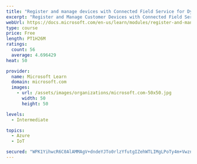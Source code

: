 ```yaml
---
title: "Register and manage devices with Connected Field Service for Dynamics 365 and Azure IoT"
excerpt: "Register and Manage Customer Devices with Connected Field Service."
webUrl: https://docs.microsoft.com/en-us/learn/modules/register-and-manage-customer-devices-with-connected-field-service/
type: course
price: Free
length: PT1H26M
ratings:
  count: 56
  average: 4.696429
heat: 50

provider:
  name: Microsoft Learn
  domain: microsoft.com
  images:
    - url: /assets/images/organizations/microsoft.com-50x50.jpg
      width: 50
      height: 50

levels:
  - Intermediate

topics:
  - Azure
  - IoT

secured: "WPK1YihwcR6C0AlAMMAgV+dndeYJTo0rlzYfutgIZehWTLIMgLPoTy4m+Vwzn73+IjqLWMV33gK/J+wIKz2dsenPiMvDoEQMXt58/HrCDS89E80TXVAyJyOBpKec9Xie78dXf+WgHr2P//PPvsD7EEjYIntUbLlUo02EY6eDJelYuwdyH+p0pOkbLF2VUGI9lA+augcBxTdfKBZuspDaGrb7KPFGKGcr73jTQoFmVH7NusOUV64161Q3eficq30MZ+w9PDsT4LmkEjGo8UFh55E9Fj9321S2+UHTnVoK90QFk4L1qhtDCj2TDilHbfloOmNrJ7QqZS7wUAEJ6ndY1daaqHgDcCJyzP6rPhd5EwNufQisRixE4v8PthbCJ5YQElno+8FhGmbbQvVfTDiTUJPdIet9qjOKlgJwPXMf3q0=;oF/F7GjSzboJUywD2IXFYQ=="
---
```


